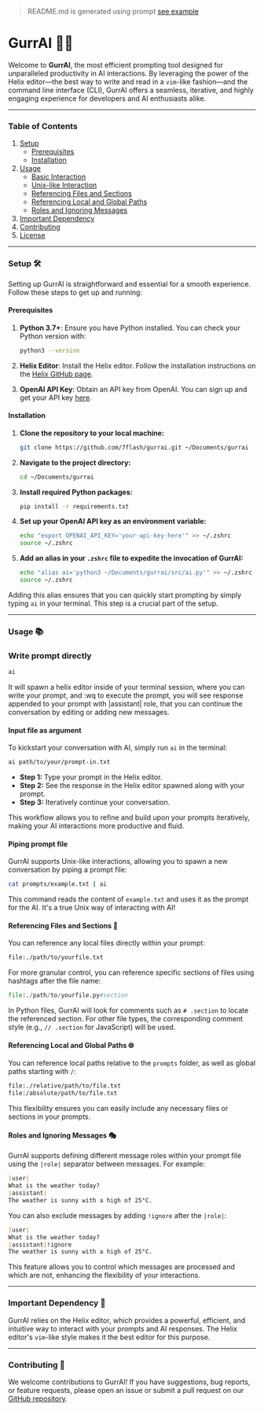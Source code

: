 > README.md is generated using prompt [see example](./prompts/readme.txt)

# GurrAI 🧠🚀

Welcome to **GurrAI**, the most efficient prompting tool designed for unparalleled productivity in AI interactions. By leveraging the power of the Helix editor—the best way to write and read in a `vim`-like fashion—and the command line interface (CLI), GurrAI offers a seamless, iterative, and highly engaging experience for developers and AI enthusiasts alike.

---

### Table of Contents

1. [Setup](#setup)
    - [Prerequisites](#prerequisites)
    - [Installation](#installation)
2. [Usage](#usage)
    - [Basic Interaction](#basic-interaction)
    - [Unix-like Interaction](#unix-like-interaction)
    - [Referencing Files and Sections](#referencing-files-and-sections)
    - [Referencing Local and Global Paths](#referencing-local-and-global-paths)
    - [Roles and Ignoring Messages](#roles-and-ignoring-messages)
3. [Important Dependency](#important-dependency)
4. [Contributing](#contributing)
5. [License](#license)

---

### Setup 🛠️

Setting up GurrAI is straightforward and essential for a smooth experience. Follow these steps to get up and running:

#### Prerequisites

1. **Python 3.7+**: Ensure you have Python installed. You can check your Python version with:
    ```bash
    python3 --version
    ```

2. **Helix Editor**: Install the Helix editor. Follow the installation instructions on the [Helix GitHub page](https://github.com/helix-editor/helix).

3. **OpenAI API Key**: Obtain an API key from OpenAI. You can sign up and get your API key [here](https://beta.openai.com/signup/).

#### Installation

1. **Clone the repository to your local machine:**
    ```bash
    git clone https://github.com/7flash/gurrai.git ~/Documents/gurrai
    ```

2. **Navigate to the project directory:**
    ```bash
    cd ~/Documents/gurrai
    ```

3. **Install required Python packages:**
    ```bash
    pip install -r requirements.txt
    ```

4. **Set up your OpenAI API key as an environment variable:**
    ```bash
    echo "export OPENAI_API_KEY='your-api-key-here'" >> ~/.zshrc
    source ~/.zshrc
    ```

5. **Add an alias in your `.zshrc` file to expedite the invocation of GurrAI:**
    ```bash
    echo "alias ai='python3 ~/Documents/gurrai/src/ai.py'" >> ~/.zshrc
    source ~/.zshrc
    ```

Adding this alias ensures that you can quickly start prompting by simply typing `ai` in your terminal. This step is a crucial part of the setup.

---

### Usage 📚

### Write prompt directly

```bash
ai
```

It will spawn a helix editor inside of your terminal session, where you can write your prompt, and :wq to execute the prompt, you will see response appended to your prompt with |assistant| role, that you can continue the conversation by editing or adding new messages.

#### Input file as argument

To kickstart your conversation with AI, simply run `ai` in the terminal:

```bash
ai path/to/your/prompt-in.txt
```

- **Step 1:** Type your prompt in the Helix editor.
- **Step 2:** See the response in the Helix editor spawned along with your prompt.
- **Step 3:** Iteratively continue your conversation.

This workflow allows you to refine and build upon your prompts iteratively, making your AI interactions more productive and fluid.

#### Piping prompt file

GurrAI supports Unix-like interactions, allowing you to spawn a new conversation by piping a prompt file:

```bash
cat prompts/example.txt | ai
```

This command reads the content of `example.txt` and uses it as the prompt for the AI. It's a true Unix way of interacting with AI!

#### Referencing Files and Sections 📁

You can reference any local files directly within your prompt:

```markdown
file:./path/to/yourfile.txt
```

For more granular control, you can reference specific sections of files using hashtags after the file name:

```python
file:./path/to/yourfile.py#section
```

In Python files, GurrAI will look for comments such as `# .section` to locate the referenced section. For other file types, the corresponding comment style (e.g., `// .section` for JavaScript) will be used.

#### Referencing Local and Global Paths 🌐

You can reference local paths relative to the `prompts` folder, as well as global paths starting with `/`:

```markdown
file:./relative/path/to/file.txt
file:/absolute/path/to/file.txt
```

This flexibility ensures you can easily include any necessary files or sections in your prompts.

#### Roles and Ignoring Messages 🎭

GurrAI supports defining different message roles within your prompt file using the `|role|` separator between messages. For example:

```markdown
|user|
What is the weather today?
|assistant|
The weather is sunny with a high of 25°C.
```

You can also exclude messages by adding `!ignore` after the `|role|`:

```markdown
|user|
What is the weather today?
|assistant|!ignore
The weather is sunny with a high of 25°C.
```

This feature allows you to control which messages are processed and which are not, enhancing the flexibility of your interactions.

---

### Important Dependency 🍃

GurrAI relies on the Helix editor, which provides a powerful, efficient, and intuitive way to interact with your prompts and AI responses. The Helix editor's `vim`-like style makes it the best editor for this purpose.

---

### Contributing 🤝

We welcome contributions to GurrAI! If you have suggestions, bug reports, or feature requests, please open an issue or submit a pull request on our [GitHub repository](https://github.com/7flash/gurrai).
